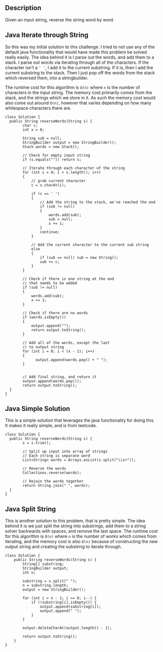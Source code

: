 ## Description

Given an input string, reverse the string word by word.

## Java Iterate through String

So this was my initial solution to this challenge. I tried to not use any of the default java functionality that would have made this problem be solved really easily. The idea behind it is I parse out the words, and add them to a stack. I parse out words via iterating through all of the characters. If the character isn't a `' '`, I add it to the current substring. If it is, then I add the current substring to the stack. Then I just pop off the words from the stack which reversed them, into a stringbuilder.

The runtime cost for this algorithm is `O(n)` where `n` is the number of characters in the input string. The memory cost primarily comes from the stack, and the strings which we store in it. As such the memory cost would also come out around `O(n)`, however that varies depending on how many whitespace characters there are.

```
class Solution {
  public String reverseWords(String s) {
        char c;
        int x = 0;
      
        String sub = null;
        StringBuilder output = new StringBuilder();
        Stack words = new Stack();

        // Check for empty input string
        if (s.equals("")) return s;
      
        // Iterate through each character of the string
        for (int i = 0; i < s.length(); i++)
        {
            // grab current character
            c = s.charAt(i);
            
            if (c == ' ')
            {
                // Add the string to the stack, we've reached the end
                if (sub != null)
                {
                    words.add(sub);
                    sub = null;
                    x += 1;
                }
                continue;
            }
            
            // Add the current character to the current sub string
            else
            {
                if (sub == null) sub = new String();
                sub += c;
            }
        }
      
        // Check if there is one string at the end
        // that needs to be added
        if (sub != null)
        {
            words.add(sub);
            x += 1;
        }
      
        // Check if there are no words
        if (words.isEmpty())
        {
            output.append("");
            return output.toString();
        }
      
        // Add all of the words, except the last
        // to output string
        for (int i = 0; i < (x - 1); i++)
        {
              output.append(words.pop() + " "); 
        }
      
      
        // Add final string, and return it
        output.append(words.pop());
        return output.toString();
  }
}
```

## Java Simple Solution

This is a simple solution that leverages the java functionality for doing this. It makes it really simple, and is from leetcode.

```
class Solution {
  public String reverseWords(String s) {
        s = s.trim();
            
        // Split up input into array of strings
        // Each string is separate word
        List<String> words = Arrays.asList(s.split("\\s+"));
      
        // Reverse the words
        Collections.reverse(words);
      
        // Rejoin the words together
        return String.join(" ", words);
  }
}
```

## Java Split String

This is another solution to this problem, that is pretty simple. The idea behind it is we just split the string into substrings, add them to a string solver backwards with spaces, and remove the last space. The runtime cost for this algorithm is `O(n)` where `n` is the number of works which comes from iterating, and the memory cost is also `O(n)` because of constructing the new output string and creating the substring to iterate through.

```
class Solution {
    public String reverseWords(String s) {
        String[] substring;
        StringBuilder output;
        int n;
        
        substring = s.split(" ");
        n = substring.length;
        output = new StringBuilder();

        for (int i = n - 1; i >= 0; i--) {
            if (!substring[i].isEmpty()) {
                output.append(substring[i]);
                output.append(" ");
            }
        }
        
        output.deleteCharAt(output.length() - 1);
        
        return output.toString();
    }
}
```